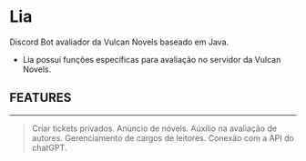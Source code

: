 # Lia
Discord Bot avaliador da Vulcan Novels baseado em Java. 

 - Lia possui funções especificas para avaliação no servidor da Vulcan Novels. 

## FEATURES

<hr>

> Criar tickets privados.
> Anúncio de novels.
> Aúxilio na avaliação de autores.
> Gerenciamento de cargos de leitores.
> Conexão com a API do chatGPT.

